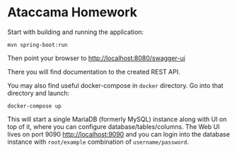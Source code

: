# Ataccama Homework

Start with building and running the application:

    mvn spring-boot:run

Then point your browser to [http://localhost:8080/swagger-ui](http://localhost:8080/swagger-ui)

There you will find documentation to the created REST API.

You may also find useful docker-compose in `docker` directory. Go into that directory and launch:

    docker-compose up

This will start a single MariaDB (formerly MySQL) instance along with UI on top of it, where you
can configure database/tables/columns. The Web UI lives on port 9090 [http://localhost:9090](http://localhost:9090) 
and you can login into the database instance with `root/example` combination of `username/password`.
